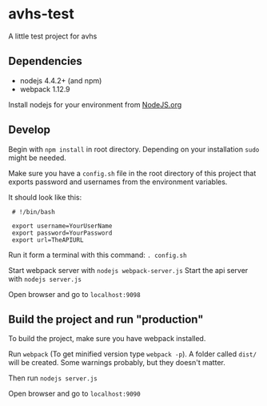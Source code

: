 # avhs-test
A little test project for avhs

## Dependencies 

* nodejs 4.4.2+ (and npm)
* webpack 1.12.9

Install nodejs for your environment from [NodeJS.org](www.nodejs.org)

## Develop 

Begin with `npm install` in root directory. Depending on your installation `sudo` might be needed.

Make sure you have a `config.sh` file in the root directory of this project that exports password and usernames from the environment variables. 
 
 It should look like this:
 
     # !/bin/bash
 
     export username=YourUserName
     export password=YourPassword
     export url=TheAPIURL
     
    
Run it form a terminal with this command: `. config.sh`

Start webpack server with `nodejs webpack-server.js`
Start the api server with `nodejs server.js`

Open browser and go to `localhost:9098`

## Build the project and run "production"

To build the project, make sure you have webpack installed. 
 
Run `webpack` (To get minified version type `webpack -p`). A folder called `dist/` will be created. 
Some warnings probably, but they doesn't matter.

Then run `nodejs server.js`

Open browser and go to `localhost:9090`

